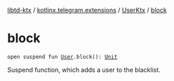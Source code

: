 [libtd-ktx](../../index.md) / [kotlinx.telegram.extensions](../index.md) / [UserKtx](index.md) / [block](./block.md)

# block

`open suspend fun `[`User`](https://tdlibx.github.io/td/docs/org/drinkless/td/libcore/telegram/TdApi/User.html)`.block(): `[`Unit`](https://kotlinlang.org/api/latest/jvm/stdlib/kotlin/-unit/index.html)

Suspend function, which adds a user to the blacklist.

